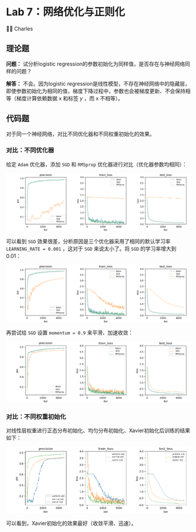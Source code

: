 # Lab 7：网络优化与正则化

:man_student: Charles

## 理论题

**问题：** 试分析logistic regression的参数初始化为同样值，是否存在与神经网络同样的问题？

**解答：** 不会。因为logistic regression是线性模型，不存在神经网络中的隐藏层，即使参数初始化为相同的值，梯度下降过程中，参数也会被梯度更新、不会保持相等（梯度计算依赖数据 $\text{x}$ 和标签 $y$ ，而 $\text{x}$ 不相等）。

## 代码题

对于同一个神经网络，对比不同优化器和不同权重初始化的效果。

### 对比：不同优化器

给定 `Adam` 优化器，添加 `SGD` 和 `RMSprop` 优化器进行对比（优化器参数均相同）：

![diff1](./images/optimizer_diff1.png)

可以看到 `SGD` 效果很差，分析原因是三个优化器采用了相同的默认学习率 `LEARNING_RATE = 0.001` ，这对于 `SGD` 来说太小了。将 `SGD` 的学习率增大到0.01：

![diff2](./images/optimizer_diff2.png)

再尝试给 `SGD` 设置 `momentum = 0.9` 来平滑、加速收敛：

![diff3](./images/optimizer_diff3.png)

### 对比：不同权重初始化

对线性层权重进行正态分布初始化、均匀分布初始化、Xavier初始化后训练的结果如下：

![init_diff](./images/init_diff1.png)

可以看到，Xavier初始化的效果最好（收敛平滑、迅速）。